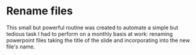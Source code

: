 # Rename files
This small but powerful routine was created to automate a simple but tedious task I had to perform on a monthly basis at work: renaming powerpoint files taking the title of the slide and incorporating into the new file's name.

